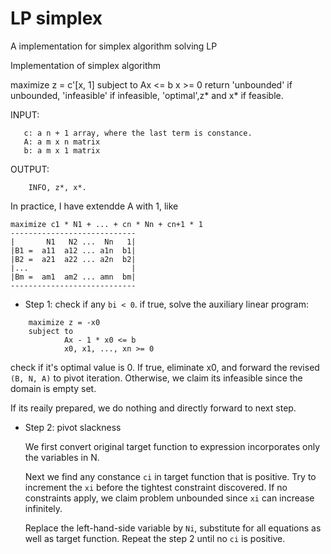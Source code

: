 # LP simplex
A implementation for simplex algorithm solving LP

Implementation of simplex algorithm

 maximize z = c'[x, 1]
 subject to 
        Ax <= b
        x >= 0
 return 'unbounded' if unbounded, 'infeasible' if infeasible, 'optimal',z* and x* if feasible.
 
 INPUT: 
 ```
    c: a n + 1 array, where the last term is constance.
    A: a m x n matrix 
    b: a m x 1 matrix 
```

OUTPUT:

```
    INFO, z*, x*. 
```
In practice, I have extendde A with 1, like

```
maximize c1 * N1 + ... + cn * Nn + cn+1 * 1
----------------------------
|       N1   N2 ...  Nn   1|
|B1 =  a11  a12 ... a1n  b1|
|B2 =  a21  a22 ... a2n  b2|
|...                       |
|Bm =  am1  am2 ... amn  bm|
----------------------------
```

- Step 1: check if any `bi < 0`. if true, solve the auxiliary linear program:
```
    maximize z = -x0
    subject to
            Ax - 1 * x0 <= b
            x0, x1, ..., xn >= 0

```
check if it's optimal value is 0. If true, eliminate x0,
and forward the revised `(B, N, A)` to pivot iteration. Otherwise, we claim its infeasible since the domain is empty set.


If its reaily prepared, we do nothing and directly forward to next step.

- Step 2: pivot slackness 
  
    We first convert original target function to expression incorporates only the variables in N.

    Next we find any constance `ci` in target function that is positive. Try to increment the `xi` before the tightest constraint discovered. If no constraints apply, we claim problem unbounded since `xi` can increase infinitely. 

    Replace the left-hand-side variable by `Ni`, substitute for all equations as well as target function. Repeat the step 2 until no `ci` is positive.
